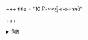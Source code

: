 +++
title = "10 नित्यध्वर्युं राजामन्त्रयते"

+++

<details><summary>थिते</summary>

नित्यध्वर्युं राजामन्त्रयते १०
</details>
